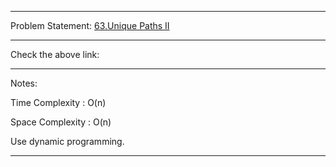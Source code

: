 ******************************************************************************
Problem Statement: [63.Unique Paths II](https://leetcode.com/problems/unique-paths-ii/)
******************************************************************************

Check the above link:

******************************************************************************
Notes:

Time Complexity : O(n)

Space Complexity : O(n)

Use dynamic programming.

******************************************************************************
